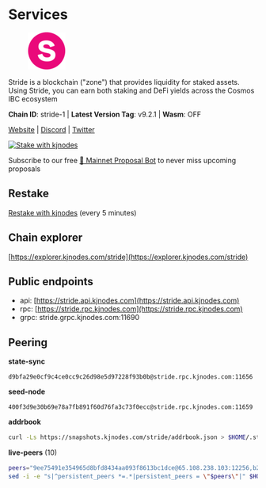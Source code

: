 # Services

<figure><img src="https://raw.githubusercontent.com/kj89/cosmos-images/main/logos/stride.png" alt=""><figcaption></figcaption></figure>

Stride is a blockchain ("zone") that provides liquidity for staked assets.  Using Stride, you can earn both staking and DeFi yields across the Cosmos IBC ecosystem

**Chain ID**: stride-1 | **Latest Version Tag**: v9.2.1 | **Wasm**: OFF

[Website](https://stride.zone) | [Discord](https://discord.gg/mzQZ8dAE7u) | [Twitter](https://twitter.com/stride_zone)

[![Stake with kjnodes](https://i.ibb.co/cr44Q8j/button-stake-with-kjnodes.png)](https://restake.app/stride/stridevaloper1j8gkhtllnp252l6g6zwzea30e7pvzqttr9768n)

Subscribe to our free [🤖 Mainnet Proposal Bot](https://t.me/kjnodes_proposal_bot) to never miss upcoming proposals

## Restake

[Restake with kjnodes](https://restake.app/stride/stridevaloper1j8gkhtllnp252l6g6zwzea30e7pvzqttr9768n) (every 5 minutes)
## Chain explorer
[https://explorer.kjnodes.com/stride](https://explorer.kjnodes.com/stride)

## Public endpoints

* api: [https://stride.api.kjnodes.com](https://stride.api.kjnodes.com)
* rpc: [https://stride.rpc.kjnodes.com](https://stride.rpc.kjnodes.com)
* grpc: stride.grpc.kjnodes.com:11690

## Peering

**state-sync**

```text
d9bfa29e0cf9c4ce0cc9c26d98e5d97228f93b0b@stride.rpc.kjnodes.com:11656
```

**seed-node**

```text
400f3d9e30b69e78a7fb891f60d76fa3c73f0ecc@stride.rpc.kjnodes.com:11659
```

**addrbook**
```bash
curl -Ls https://snapshots.kjnodes.com/stride/addrbook.json > $HOME/.stride/config/addrbook.json
```

**live-peers** (10)
```bash
peers="9ee75491e354965d8bfd8434aa093f8613bc1dce@65.108.238.103:12256,b212d5740b2e11e54f56b072dc13b6134650cfb5@164.152.160.97:26656,5093547fdf0430143ac66b4ee55d80e6542a6c10@217.174.247.163:26656,233e06cfa51d53e186afe032e848f5c9f5cd4a01@83.171.248.3:26656,2254e6968e5c7ebc98ef5b79b388502fa44e10e1@5.161.134.44:26656,1483ddbd1ba369c01d5496877314ed1b09bd9cc3@65.21.189.221:12256,8324d459d12f468199f6d1ec45b18ade35af18b8@5.78.104.216:26656,e4ef38aea46aed22c4241f691104e164df6fc15a@65.109.33.48:15656,d9bfa29e0cf9c4ce0cc9c26d98e5d97228f93b0b@65.109.88.38:11656,a3f95b0b15c31a68a7535f6068c4e14b95e90dcf@65.109.92.240:21016"
sed -i -e "s|^persistent_peers *=.*|persistent_peers = \"$peers\"|" $HOME/.stride/config/config.toml
```
